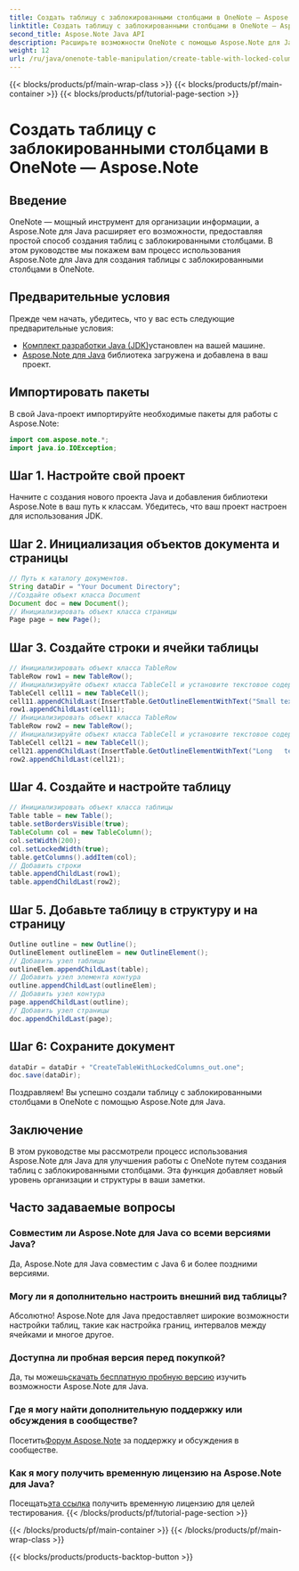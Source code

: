 ```yaml
---
title: Создать таблицу с заблокированными столбцами в OneNote — Aspose.Note
linktitle: Создать таблицу с заблокированными столбцами в OneNote — Aspose.Note
second_title: Aspose.Note Java API
description: Расширьте возможности OneNote с помощью Aspose.Note для Java. Узнайте, как создавать таблицы с заблокированными столбцами, используя пошаговое руководство. Загрузите бесплатную пробную версию прямо сейчас!
weight: 12
url: /ru/java/onenote-table-manipulation/create-table-with-locked-columns/
---
```


{{< blocks/products/pf/main-wrap-class >}}
{{< blocks/products/pf/main-container >}}
{{< blocks/products/pf/tutorial-page-section >}}

# Создать таблицу с заблокированными столбцами в OneNote — Aspose.Note

## Введение
OneNote — мощный инструмент для организации информации, а Aspose.Note для Java расширяет его возможности, предоставляя простой способ создания таблиц с заблокированными столбцами. В этом руководстве мы покажем вам процесс использования Aspose.Note для Java для создания таблицы с заблокированными столбцами в OneNote.
## Предварительные условия
Прежде чем начать, убедитесь, что у вас есть следующие предварительные условия:
- [Комплект разработки Java (JDK)](https://www.oracle.com/java/technologies/javase-downloads.html)установлен на вашей машине.
- [Aspose.Note для Java](https://downloads.aspose.com/note/java) библиотека загружена и добавлена в ваш проект.
## Импортировать пакеты
В свой Java-проект импортируйте необходимые пакеты для работы с Aspose.Note:
```java
import com.aspose.note.*;
import java.io.IOException;
```
## Шаг 1. Настройте свой проект
Начните с создания нового проекта Java и добавления библиотеки Aspose.Note в ваш путь к классам. Убедитесь, что ваш проект настроен для использования JDK.
## Шаг 2. Инициализация объектов документа и страницы
```java
// Путь к каталогу документов.
String dataDir = "Your Document Directory";
//Создайте объект класса Document
Document doc = new Document();
// Инициализировать объект класса страницы
Page page = new Page();
```
## Шаг 3. Создайте строки и ячейки таблицы
```java
// Инициализировать объект класса TableRow
TableRow row1 = new TableRow();
// Инициализируйте объект класса TableCell и установите текстовое содержимое.
TableCell cell11 = new TableCell();
cell11.appendChildLast(InsertTable.GetOutlineElementWithText("Small text"));
row1.appendChildLast(cell11);
// Инициализировать объект класса TableRow
TableRow row2 = new TableRow();
// Инициализируйте объект класса TableCell и установите текстовое содержимое.
TableCell cell21 = new TableCell();
cell21.appendChildLast(InsertTable.GetOutlineElementWithText("Long   text    with    several   words and    spaces."));
row2.appendChildLast(cell21);
```
## Шаг 4. Создайте и настройте таблицу
```java
// Инициализировать объект класса таблицы
Table table = new Table();
table.setBordersVisible(true);
TableColumn col = new TableColumn();
col.setWidth(200);
col.setLockedWidth(true);
table.getColumns().addItem(col);
// Добавить строки
table.appendChildLast(row1);
table.appendChildLast(row2);
```
## Шаг 5. Добавьте таблицу в структуру и на страницу
```java
Outline outline = new Outline();
OutlineElement outlineElem = new OutlineElement();
// Добавить узел таблицы
outlineElem.appendChildLast(table);
// Добавить узел элемента контура
outline.appendChildLast(outlineElem);
// Добавить узел контура
page.appendChildLast(outline);
// Добавить узел страницы
doc.appendChildLast(page);
```
## Шаг 6: Сохраните документ
```java
dataDir = dataDir + "CreateTableWithLockedColumns_out.one";
doc.save(dataDir);
```
Поздравляем! Вы успешно создали таблицу с заблокированными столбцами в OneNote с помощью Aspose.Note для Java.
## Заключение
В этом руководстве мы рассмотрели процесс использования Aspose.Note для Java для улучшения работы с OneNote путем создания таблиц с заблокированными столбцами. Эта функция добавляет новый уровень организации и структуры в ваши заметки.
## Часто задаваемые вопросы
### Совместим ли Aspose.Note для Java со всеми версиями Java?
Да, Aspose.Note для Java совместим с Java 6 и более поздними версиями.
### Могу ли я дополнительно настроить внешний вид таблицы?
Абсолютно! Aspose.Note для Java предоставляет широкие возможности настройки таблиц, такие как настройка границ, интервалов между ячейками и многое другое.
### Доступна ли пробная версия перед покупкой?
 Да, ты можешь[скачать бесплатную пробную версию](https://releases.aspose.com/) изучить возможности Aspose.Note для Java.
### Где я могу найти дополнительную поддержку или обсуждения в сообществе?
 Посетить[Форум Aspose.Note](https://forum.aspose.com/c/note/28) за поддержку и обсуждения в сообществе.
### Как я могу получить временную лицензию на Aspose.Note для Java?
 Посещать[эта ссылка](https://purchase.aspose.com/temporary-license/) получить временную лицензию для целей тестирования.
{{< /blocks/products/pf/tutorial-page-section >}}

{{< /blocks/products/pf/main-container >}}
{{< /blocks/products/pf/main-wrap-class >}}

{{< blocks/products/products-backtop-button >}}
